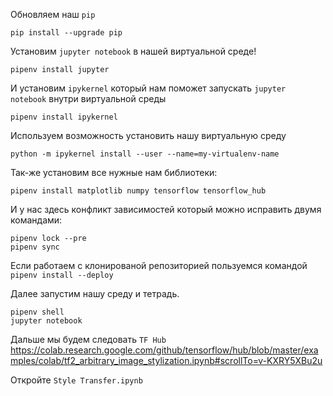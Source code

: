 Обновляем наш `pip`
```shell
pip install --upgrade pip
```
Установим `jupyter notebook` в нашей виртуальной среде!
```shell
pipenv install jupyter
```
И установим `ipykernel` который нам поможет запускать `jupyter notebook` внутри виртуальной среды
```shell
pipenv install ipykernel
```
Используем возможность установить нашу виртуальную среду
```shell
python -m ipykernel install --user --name=my-virtualenv-name
```
Так-же установим все нужные нам библиотеки:
```shell
pipenv install matplotlib numpy tensorflow tensorflow_hub
```
И у нас здесь конфликт зависимостей который можно исправить двумя командами:
```shell
pipenv lock --pre
pipenv sync
```
Если работаем с клонированой репозиторией пользуемся командой `pipenv install --deploy`

Далее запустим нашу среду и тетрадь.
```shell
pipenv shell
jupyter notebook
```
Дальше мы будем следовать `TF Hub` https://colab.research.google.com/github/tensorflow/hub/blob/master/examples/colab/tf2_arbitrary_image_stylization.ipynb#scrollTo=v-KXRY5XBu2u

Откройте `Style Transfer.ipynb`
